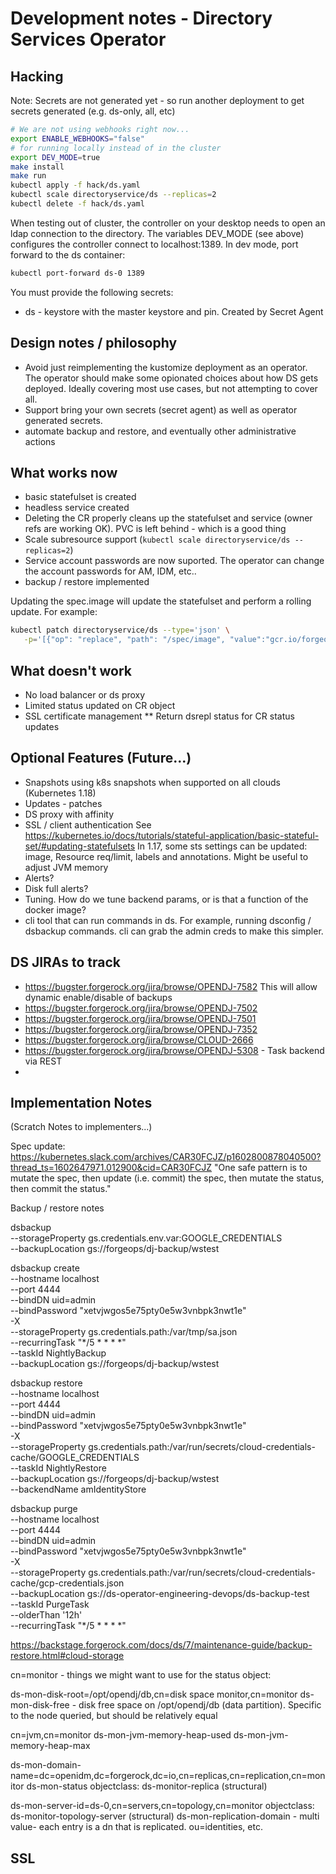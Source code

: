 # Development notes - Directory Services Operator


## Hacking

Note: Secrets are not generated yet - so run another deployment to get secrets generated (e.g. ds-only, all, etc)

```bash
# We are not using webhooks right now...
export ENABLE_WEBHOOKS="false"
# for running locally instead of in the cluster
export DEV_MODE=true
make install
make run
kubectl apply -f hack/ds.yaml
kubectl scale directoryservice/ds --replicas=2
kubectl delete -f hack/ds.yaml
```

When testing out of cluster, the controller on your desktop needs to open an ldap connection to the directory.
The variables DEV_MODE (see above) configures the controller connect to  localhost:1389.  In dev mode, port forward to the ds container:

```bash
kubectl port-forward ds-0 1389
```

You must provide the following secrets:

* ds - keystore with the master keystore and pin. Created by Secret Agent

## Design notes / philosophy

* Avoid just reimplementing the kustomize deployment as an operator. The operator should make some
  opionated choices about how DS gets deployed. Ideally covering most use cases, but not attempting to cover all.
* Support bring your own secrets (secret agent) as well as operator generated secrets.
* automate backup and restore, and eventually other administrative actions


## What works now

* basic statefulset is created
* headless service created
* Deleting the CR properly cleans up the statefulset and service (owner refs are working OK). PVC is left behind - which is a good thing
* Scale subresource support (`kubectl scale directoryservice/ds --replicas=2`)
* Service account passwords are now suported. The operator can change the account passwords for AM, IDM, etc..
* backup / restore implemented

Updating the spec.image will update the statefulset and perform a rolling update. For example:

```bash
kubectl patch directoryservice/ds --type='json' \
   -p='[{"op": "replace", "path": "/spec/image", "value":"gcr.io/forgeops-public/ds-idrepo:2020.10.28-AlSugoDiNoci"}]'
```

## What doesn't work

* No load balancer or ds proxy
* Limited status updated on CR object
* SSL certificate management
** Return dsrepl status for CR status updates



## Optional Features (Future...)

* Snapshots using k8s snapshots when supported on all clouds (Kubernetes 1.18)
* Updates - patches
* DS proxy with affinity
* SSL / client authentication
See https://kubernetes.io/docs/tutorials/stateful-application/basic-stateful-set/#updating-statefulsets
In 1.17, some sts settings can be updated: image, Resource req/limit, labels and annotations. Might be useful to adjust JVM memory
* Alerts?
* Disk full alerts?
* Tuning. How do we tune backend params, or is that a function of the docker image?
* cli tool that can run commands in ds. For example, running dsconfig / dsbackup commands.  cli can grab the admin creds to make this simpler.

## DS JIRAs to track

* https://bugster.forgerock.org/jira/browse/OPENDJ-7582  This will allow dynamic enable/disable of backups
* https://bugster.forgerock.org/jira/browse/OPENDJ-7502
* https://bugster.forgerock.org/jira/browse/OPENDJ-7501
* https://bugster.forgerock.org/jira/browse/OPENDJ-7352
* https://bugster.forgerock.org/jira/browse/CLOUD-2666
* https://bugster.forgerock.org/jira/browse/OPENDJ-5308 -  Task backend via REST
*




## Implementation Notes

(Scratch Notes to implementers...)


Spec update: https://kubernetes.slack.com/archives/CAR30FCJZ/p1602800878040500?thread_ts=1602647971.012900&cid=CAR30FCJZ
"One safe pattern is to mutate the spec, then update (i.e. commit) the spec, then mutate the status, then commit the status."


Backup / restore notes

dsbackup  \
--storageProperty gs.credentials.env.var:GOOGLE_CREDENTIALS \
 --backupLocation gs://forgeops/dj-backup/wstest


 dsbackup create \
 --hostname localhost \
 --port 4444 \
 --bindDN uid=admin \
 --bindPassword "xetvjwgos5e75pty0e5w3vnbpk3nwt1e" \
-X \
--storageProperty gs.credentials.path:/var/tmp/sa.json \
 --recurringTask "*/5 * * * *" \
 --taskId NightlyBackup \
--backupLocation gs://forgeops/dj-backup/wstest



 dsbackup restore \
 --hostname localhost \
 --port 4444 \
 --bindDN uid=admin \
 --bindPassword "xetvjwgos5e75pty0e5w3vnbpk3nwt1e" \
-X \
--storageProperty gs.credentials.path:/var/run/secrets/cloud-credentials-cache/GOOGLE_CREDENTIALS \
 --taskId NightlyRestore \
--backupLocation gs://forgeops/dj-backup/wstest \
--backendName amIdentityStore


dsbackup purge  \
--hostname localhost \
 --port 4444 \
 --bindDN uid=admin \
 --bindPassword "xetvjwgos5e75pty0e5w3vnbpk3nwt1e" \
-X \
    --storageProperty gs.credentials.path:/var/run/secrets/cloud-credentials-cache/gcp-credentials.json \
    --backupLocation gs://ds-operator-engineering-devops/ds-backup-test \
     --taskId PurgeTask \
     --olderThan '12h' \
     --recurringTask "*/5 * * * *"


https://backstage.forgerock.com/docs/ds/7/maintenance-guide/backup-restore.html#cloud-storage


cn=monitor - things we might want to use for the status object:

ds-mon-disk-root=/opt/opendj/db,cn=disk space monitor,cn=monitor
ds-mon-disk-free   - disk free space on /opt/opendj/db (data partition). Specific to the node queried, but should be relatively equal


cn=jvm,cn=monitor
ds-mon-jvm-memory-heap-used
ds-mon-jvm-memory-heap-max

ds-mon-domain-name=dc=openidm\,dc=forgerock\,dc=io,cn=replicas,cn=replication,cn=monitor
ds-mon-status
objectclass: ds-monitor-replica (structural)

ds-mon-server-id=ds-0,cn=servers,cn=topology,cn=monitor
objectclass: ds-monitor-topology-server (structural)
ds-mon-replication-domain - multi value- each entry is a dn that is replicated. ou=identities, etc.

## SSL

